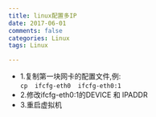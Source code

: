 ```yaml
---
title: linux配置多IP
date: 2017-06-01
comments: false
categories: Linux
tags: Linux

---
```


- 1.复制第一块网卡的配置文件,例:  
`cp  ifcfg-eth0  ifcfg-eth0:1`
- 2.修改ifcfg-eth0:1的DEVICE 和 IPADDR 
- 3.重启虚拟机